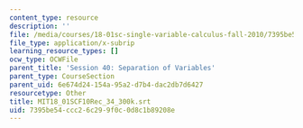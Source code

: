 ```yaml
---
content_type: resource
description: ''
file: /media/courses/18-01sc-single-variable-calculus-fall-2010/7395be54ccc26c299f0c0d8c1b89208e_MIT18_01SCF10Rec_34_300k.srt
file_type: application/x-subrip
learning_resource_types: []
ocw_type: OCWFile
parent_title: 'Session 40: Separation of Variables'
parent_type: CourseSection
parent_uid: 6e674d24-154a-95a2-d7b4-dac2db7d6427
resourcetype: Other
title: MIT18_01SCF10Rec_34_300k.srt
uid: 7395be54-ccc2-6c29-9f0c-0d8c1b89208e
---
```

